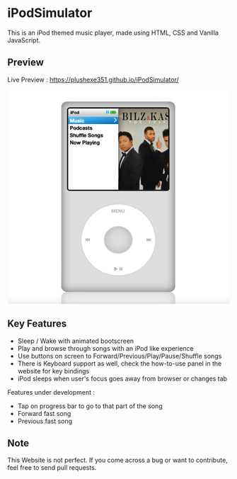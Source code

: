 # iPodSimulator

This is an iPod themed music player, made using HTML, CSS and Vanilla JavaScript.

## Preview

Live Preview : https://plushexe351.github.io/iPodSimulator/

![Preview Image](preview/previewimg.png)

## Key Features

- Sleep / Wake with animated bootscreen
- Play and browse through songs with an iPod like experience
- Use buttons on screen to Forward/Previous/Play/Pause/Shuffle songs
- There is Keyboard support as well, check the how-to-use panel in the website for key bindings
- iPod sleeps when user's focus goes away from browser or changes tab

Features under development :

- Tap on progress bar to go to that part of the song
- Forward fast song
- Previous fast song

## Note

This Website is not perfect. If you come across a bug or want to contribute, feel free to send pull requests.
